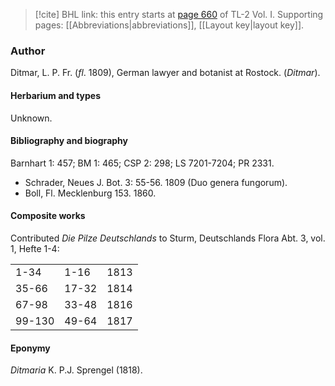 > [!cite] BHL link: this entry starts at [page 660](https://www.biodiversitylibrary.org/item/103414#page/708/mode/1up) of TL-2 Vol. I.
> Supporting pages: [[Abbreviations|abbreviations]], [[Layout key|layout key]].

### Author

Ditmar, L. P. Fr. (*fl*. 1809), German lawyer and botanist at Rostock. (*Ditmar*).

#### Herbarium and types

Unknown.

#### Bibliography and biography

Barnhart 1: 457; BM 1: 465; CSP 2: 298; LS 7201-7204; PR 2331.
- Schrader, Neues J. Bot. 3: 55-56. 1809 (Duo genera fungorum).
- Boll, Fl. Mecklenburg 153. 1860.

#### Composite works

Contributed *Die Pilze Deutschlands* to Sturm, Deutschlands Flora Abt. 3, vol. 1, Hefte 1-4:

| | | |
|---|---|---|
|1-34	|1-16	|1813	|
|35-66	|17-32	|1814	|
|67-98	|33-48	|1816|
|99-130	|49-64	|1817|

#### Eponymy

*Ditmaria* K. P.J. Sprengel (1818).


